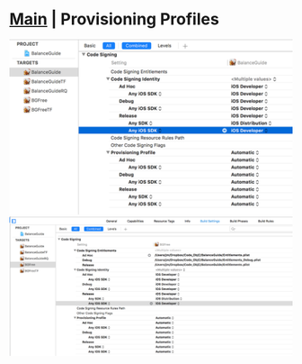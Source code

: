 # [Main](README.md) | Provisioning Profiles

![](gfx/BalanceGuide_provisioning.png)
![](gfx/BalanceGuideFree_provisioning.png)